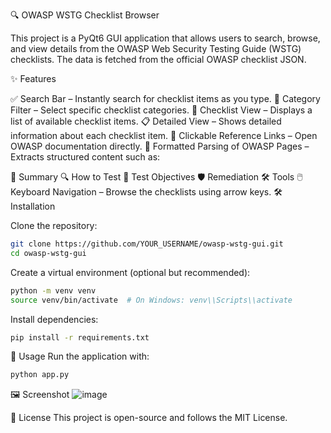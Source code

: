 🔍 OWASP WSTG Checklist Browser

This project is a PyQt6 GUI application that allows users to search, browse, and view details from the OWASP Web Security Testing Guide (WSTG) checklists. The data is fetched from the official OWASP checklist JSON.

✨ Features

✅ Search Bar – Instantly search for checklist items as you type.
📂 Category Filter – Select specific checklist categories.
📜 Checklist View – Displays a list of available checklist items.
📋 Detailed View – Shows detailed information about each checklist item.
🔗 Clickable Reference Links – Open OWASP documentation directly.
📌 Formatted Parsing of OWASP Pages – Extracts structured content such as:

📌 Summary
🔍 How to Test
🎯 Test Objectives
🛡️ Remediation
🛠 Tools
🖱️ Keyboard Navigation – Browse the checklists using arrow keys.
🛠️ Installation

Clone the repository:
```bash
git clone https://github.com/YOUR_USERNAME/owasp-wstg-gui.git  
cd owasp-wstg-gui
```
 
Create a virtual environment (optional but recommended):
```bash
python -m venv venv  
source venv/bin/activate  # On Windows: venv\\Scripts\\activate
```

Install dependencies:
```bash
pip install -r requirements.txt  
```
🚀 Usage
Run the application with:
```bash
python app.py
```
  
🖼️ Screenshot
![image](https://github.com/user-attachments/assets/3d741977-9109-4fcc-86de-6e546775e4fd)


📜 License
This project is open-source and follows the MIT License.

